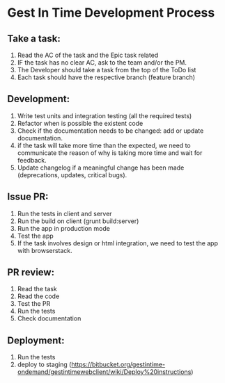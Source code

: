 # Gest In Time Development Process

## Take a task:
1. Read the AC of the task and the Epic task related
1. IF the task has no clear AC, ask to the team and/or the PM.
1. The Developer should take a task from the top of the ToDo list
1. Each task should have the respective branch (feature branch)

## Development:
1. Write test units and integration testing (all the required tests)
1. Refactor when is possible the existent code
1. Check if the documentation needs to be changed: add or update documentation.
1. if the task will take more time than the expected, we need to communicate the reason of why is taking more time and wait for feedback.
1. Update changelog if a meaningful change has been made (deprecations, updates, critical bugs).

## Issue PR:
1. Run the tests in client and server
1. Run the build on client (grunt build:server)
1. Run the app in production mode
1. Test the app
1. If the task involves design or html integration, we need to test the app with browserstack.

## PR review:
1. Read the task
1. Read the code
1. Test the PR
1. Run the tests
1. Check documentation

## Deployment:
1. Run the tests
1. deploy to staging (https://bitbucket.org/gestintime-ondemand/gestintimewebclient/wiki/Deploy%20instructions)
